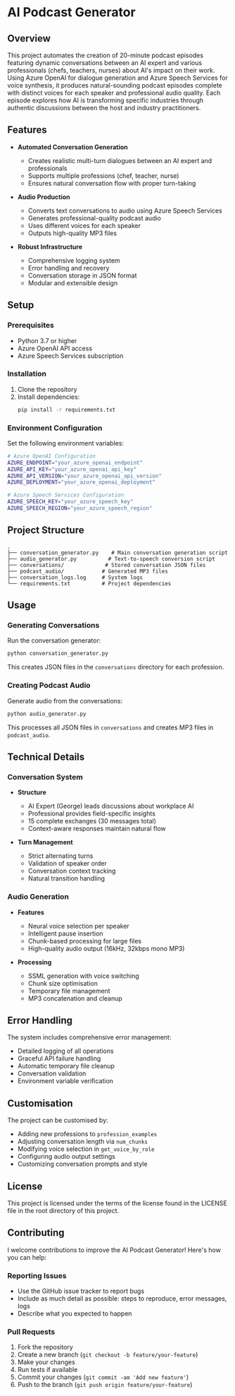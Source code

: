# AI Podcast Generator

## Overview

This project automates the creation of 20-minute podcast episodes featuring dynamic conversations between an AI expert and various professionals (chefs, teachers, nurses) about AI's impact on their work. Using Azure OpenAI for dialogue generation and Azure Speech Services for voice synthesis, it produces natural-sounding podcast episodes complete with distinct voices for each speaker and professional audio quality. Each episode explores how AI is transforming specific industries through authentic discussions between the host and industry practitioners.

## Features

* **Automated Conversation Generation**
  * Creates realistic multi-turn dialogues between an AI expert and professionals
  * Supports multiple professions (chef, teacher, nurse)
  * Ensures natural conversation flow with proper turn-taking

* **Audio Production**
  * Converts text conversations to audio using Azure Speech Services
  * Generates professional-quality podcast audio
  * Uses different voices for each speaker
  * Outputs high-quality MP3 files

* **Robust Infrastructure**
  * Comprehensive logging system
  * Error handling and recovery
  * Conversation storage in JSON format
  * Modular and extensible design

## Setup

### Prerequisites

* Python 3.7 or higher
* Azure OpenAI API access
* Azure Speech Services subscription

### Installation

1. Clone the repository
2. Install dependencies:
   ```bash
   pip install -r requirements.txt
   ```

### Environment Configuration

Set the following environment variables:

```bash
# Azure OpenAI Configuration
AZURE_ENDPOINT="your_azure_openai_endpoint"
AZURE_API_KEY="your_azure_openai_api_key"
AZURE_API_VERSION="your_azure_openai_api_version"
AZURE_DEPLOYMENT="your_azure_openai_deployment"

# Azure Speech Services Configuration
AZURE_SPEECH_KEY="your_azure_speech_key"
AZURE_SPEECH_REGION="your_azure_speech_region"
```

## Project Structure

```
.
├── conversation_generator.py    # Main conversation generation script
├── audio_generator.py          # Text-to-speech conversion script
├── conversations/             # Stored conversation JSON files
├── podcast_audio/            # Generated MP3 files
├── conversation_logs.log     # System logs
└── requirements.txt          # Project dependencies
```

## Usage

### Generating Conversations

Run the conversation generator:

```bash
python conversation_generator.py
```

This creates JSON files in the `conversations` directory for each profession.

### Creating Podcast Audio

Generate audio from the conversations:

```bash
python audio_generator.py
```

This processes all JSON files in `conversations` and creates MP3 files in `podcast_audio`.

## Technical Details

### Conversation System

* **Structure**
  * AI Expert (George) leads discussions about workplace AI
  * Professional provides field-specific insights
  * 15 complete exchanges (30 messages total)
  * Context-aware responses maintain natural flow

* **Turn Management**
  * Strict alternating turns
  * Validation of speaker order
  * Conversation context tracking
  * Natural transition handling

### Audio Generation

* **Features**
  * Neural voice selection per speaker
  * Intelligent pause insertion
  * Chunk-based processing for large files
  * High-quality audio output (16kHz, 32kbps mono MP3)

* **Processing**
  * SSML generation with voice switching
  * Chunk size optimisation
  * Temporary file management
  * MP3 concatenation and cleanup

## Error Handling

The system includes comprehensive error management:

* Detailed logging of all operations
* Graceful API failure handling
* Automatic temporary file cleanup
* Conversation validation
* Environment variable verification

## Customisation

The project can be customised by:

* Adding new professions to `profession_examples`
* Adjusting conversation length via `num_chunks`
* Modifying voice selection in `get_voice_by_role`
* Configuring audio output settings
* Customizing conversation prompts and style

## License

This project is licensed under the terms of the license found in the LICENSE file in the root directory of this project.

## Contributing

I welcome contributions to improve the AI Podcast Generator! Here's how you can help:

### Reporting Issues
* Use the GitHub issue tracker to report bugs
* Include as much detail as possible: steps to reproduce, error messages, logs
* Describe what you expected to happen

### Pull Requests
1. Fork the repository
2. Create a new branch (`git checkout -b feature/your-feature`)
3. Make your changes
4. Run tests if available
5. Commit your changes (`git commit -am 'Add new feature'`)
6. Push to the branch (`git push origin feature/your-feature`)

